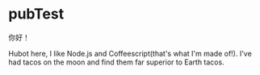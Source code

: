 # pubTest

你好！

Hubot here, I like Node.js and Coffeescript(that's what I'm made of!).
I've had tacos on the moon and find them far superior to Earth tacos.
